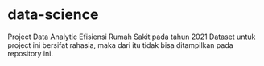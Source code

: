 # data-science
Project Data Analytic Efisiensi Rumah Sakit pada tahun 2021
Dataset untuk project ini bersifat rahasia, maka dari itu tidak bisa ditampilkan pada repository ini.

